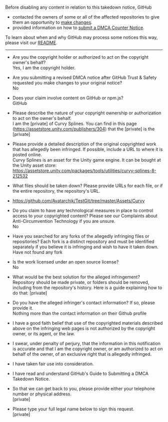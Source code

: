 Before disabling any content in relation to this takedown notice, GitHub
- contacted the owners of some or all of the affected repositories to give them an opportunity to [make changes](https://docs.github.com/en/github/site-policy/dmca-takedown-policy#a-how-does-this-actually-work).
- provided information on how to [submit a DMCA Counter Notice](https://docs.github.com/en/articles/guide-to-submitting-a-dmca-counter-notice).

To learn about when and why GitHub may process some notices this way, please visit our [README](https://github.com/github/dmca/blob/master/README.md#anatomy-of-a-takedown-notice).

---

* Are you the copyright holder or authorized to act on the copyright owner's behalf?  
Yes, I am the copyright holder.

* Are you submitting a revised DMCA notice after GitHub Trust & Safety requested you make changes to your original notice?  
No

* Does your claim involve content on GitHub or npm.js?  
GitHub

* Please describe the nature of your copyright ownership or authorization to act on the owner's behalf.  
I am the [private] of Curvy Splines. You can find in this page (https://assetstore.unity.com/publishers/304) that the [private] is the [private]

* Please provide a detailed description of the original copyrighted work that has allegedly been infringed. If possible, include a URL to where it is posted online.  
Curvy Splines is an asset for the Unity game engine. It can be bought at the Unity asset store: https://assetstore.unity.com/packages/tools/utilities/curvy-splines-8-212532

* What files should be taken down? Please provide URLs for each file, or if the entire repository, the repository's URL.  
- https://github.com/Avatarchik/TestGit/tree/master/Assets/Curvy

* Do you claim to have any technological measures in place to control access to your copyrighted content? Please see our Complaints about Anti-Circumvention Technology if you are unsure.  
No

* Have you searched for any forks of the allegedly infringing files or repositories? Each fork is a distinct repository and must be identified separately if you believe it is infringing and wish to have it taken down.  
Have not found any fork

* Is the work licensed under an open source license?  
No

* What would be the best solution for the alleged infringement?  
Repository should be made private, or folders should be removed, including from the repository's history. Here is a guide explaining how to do that: [private]

* Do you have the alleged infringer's contact information? If so, please provide it.  
Nothing more than the contact information on their Github profile

* I have a good faith belief that use of the copyrighted materials described above on the infringing web pages is not authorized by the copyright owner, or its agent, or the law.  
* I swear, under penalty of perjury, that the information in this notification is accurate and that I am the copyright owner, or am authorized to act on behalf of the owner, of an exclusive right that is allegedly infringed.  
* I have taken fair use into consideration.  
* I have read and understand GitHub's Guide to Submitting a DMCA Takedown Notice.

* So that we can get back to you, please provide either your telephone number or physical address.  
[private]

* Please type your full legal name below to sign this request.  
[private]

